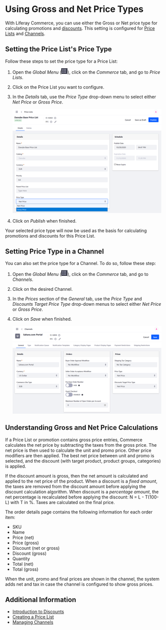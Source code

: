 # Using Gross and Net Price Types

With Liferay Commerce, you can use either the Gross or Net price type for calculating promotions and [discounts](../../promoting-products/introduction-to-discounts.md). This setting is configured for [Price Lists](../managing-price/creating-a-price-list.md) and [Channels](../../starting-a-store/channels/introduction-to-channels.md).

## Setting the Price List's Price Type

Follow these steps to set the price type for a Price List:

1. Open the *Global Menu* (![Applications Menu icon](../../images/icon-applications-menu.png)), click on the *Commerce* tab, and go to *Price Lists*.

1. Click on the Price List you want to configure.

1. In the *Details* tab, use the *Price Type* drop-down menu to select either *Net Price* or *Gross Price*.

    ![Select either Gross or Net Price.](./using-gross-and-net-price-types/images/01.png)

1. Click on *Publish* when finished.

Your selected price type will now be used as the basis for calculating promotions and discounts for this Price List.

## Setting Price Type in a Channel

You can also set the price type for a Channel. To do so, follow these step:

1. Open the *Global Menu* (![Applications Menu icon](../../images/icon-applications-menu.png)), click on the *Commerce* tab, and go to *Channels*.

1. Click on the desired Channel.

1. In the *Prices* section of the *General* tab, use the *Price Type* and *Discounts Target Price Type* drop-down menus to select either *Net Price* or *Gross Price*.

1. Click on *Save* when finished.

    ![Select the desired price types, and click on Save when finished.](./using-gross-and-net-price-types/images/03.png)

## Understanding Gross and Net Price Calculations

If a Price List or promotion contains gross price entries, Commerce calculates the net price by subtracting the taxes from the gross price. The net price is then used to calculate the unit and promo price. Other price modifiers are then applied. The best net price between unit and promo is selected, and the discount (with target product, product groups, categories) is applied.

If the discount amount is gross, then the net amount is calculated and applied to the net price of the product. When a discount is a *fixed amount*, the taxes are removed from the discount amount before applying the discount calculation algorithm. When discount is a *percentage amount*, the net percentage is recalculated before applying the discount: N = L - T(100-L) with T in %. Taxes are calculated on the final price.

The order details page contains the following information for each order item:

* SKU
* Name
* Price (net)
* Price (gross)
* Discount (net or gross)
* Discount (gross)
* Quantity
* Total (net)
* Total (gross)

When the unit, promo and final prices are shown in the channel, the system adds net and tax in case the channel is configured to show gross prices.

## Additional Information

* [Introduction to Discounts](../../promoting-products/introduction-to-discounts.md)
* [Creating a Price List](./creating-a-price-list.md)
* [Managing Channels](../../starting-a-store/channels/managing-channels.md)
